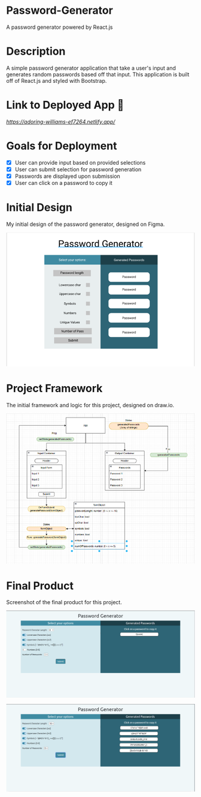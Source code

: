 # Password-Generator
A password generator powered by React.js

# Description
A simple password generator application that take a user's input and generates random passwords based off that input. This application is built off of React.js and styled with Bootstrap. 

# Link to Deployed App :link:
_https://adoring-williams-ef7264.netlify.app/_

# Goals for Deployment

- [x] User can provide input based on provided selections
- [x] User can submit selection for password generation
- [x] Passwords are displayed upon submission
- [x] User can click on a password to copy it

# Initial Design
My initial design of the password generator, designed on Figma.

![Initial design of the password generator app](./public/assets/images/Capture.PNG)

# Project Framework
The initial framework and logic for this project, designed on draw.io.

![Initial framework of the password generator app](./public/assets/images/Capture2.PNG)

# Final Product
Screenshot of the final product for this project.

![The final product of the project, displaying one password](./public/assets/images/Capture3.PNG)

![The final product of the project, displaying 5 passwords](./public/assets/images/Capture4.PNG)

